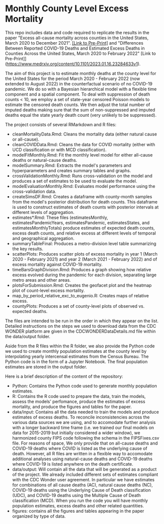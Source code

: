 # Monthly County Level Excess Mortality

This repo includes data and code required to replicate the results in the paper "Excess all-cause mortality across counties in the United States, March 2020 to December 2021". [[Link to Pre-Print]](https://www.medrxiv.org/content/10.1101/2022.04.23.22274192v4) and "Differences Between Reported COVID-19 Deaths and Estimated Excess Deaths in Counties Across the United States, March 2020 to February 2022" [Link to Pre-Print]](https://www.medrxiv.org/content/10.1101/2023.01.16.23284633v1).

The aim of this project is to estimate monthly deaths at the county level for the United States for the period March 2020 - February 2022 (now extended to August 2022) in the counterfactual scenario of no COVID-19 pandemic. We do so with a Bayesian hierarchical model with a flexible time component and a spatial component. To deal with suppression of death counts < 10, we employ a set of state-year censored Poisson models to estimate the censored death counts. We then adjust the total number of imputed deaths making sure that the sum of non-suppressed and imputed deaths equal the state yearly death count (very unlikely to be suppressed).

The project consists of several RMarkdown and R files:

- cleanMortalityData.Rmd: Cleans the mortality data (either natural cause or all-cause).
- cleanCOVIDData.Rmd: Cleans the data for COVID mortality (either with UCD classification or with MCD classification).
- modelFitMonthly.Rmd: Fit the monthly level model for either all-cause deaths or natural-cause deaths.
- modelSummary.Rmd: Extracts the model's parameters and hyperparameters and creates summary tables and graphs.
- crossValidationMonthly.Rmd: Runs cross-validation on the model and produces a set of estimates to be used to evaluate the model.
- modelEvaluationMonthly.Rmd: Evaluates model performance using the cross-validation data.
- createSimsDF.Rmd: Creates a dataframe with county-month samples from the model's posterior distribution for death counts. This dataframe is used to construct estimates of death counts with posterior intervals at different levels of aggregation.
- estimates*.Rmd: These files (estimatesMonthly, estimatesPandemicYears, estimatesPandemic, estimatesStates, and estimatesMonthlyTotals) produce estimates of expected death counts, excess death counts, and relative excess at different levels of temporal and geographical aggregation.
- summaryTableFinal: Produces a metro-division level table summarizing the key results.
- scatterPlots: Produces scatter plots of excess mortality in year 1 (March 2020 - February 2021) and year 2 (March 2021 - February 2022) and of excess mortality against COVID-19 mortality.
- timeBarsGraphDivision.Rmd: Produces a graph showing how relative excess evolved during the pandemic for each division, separating large metro areas and other areas.
- plotsForSubmission.Rmd: Creates the geofacet plot and the heatmap plot of count-level excess mortality.
- map_by_period_relative_exc_to_eugenio.R: Creates maps of relative excess.
- countyPlots: Produces a set of county-level plots of observed vs. expected deaths.

The files are intended to be run in the order in which they appear on the list. Detailed instructions on the steps we used to download data from the CDC WONDER platform are given in the CDCWONDERDataDetails.md file within the data/output folder.

Aside from the R files within the R folder, we also provide the Python code we used to create monthly population estimates at the county level by interpolating yearly intercensal estimates from the Census Bureau. The Python code is in the form of a Jupyter Notebook. The final population estimates are stored in the output folder.

Here is a brief description of the content of the repository:

- Python: Contains the Python code used to generate monthly population estimates.
- R: Contains the R code used to prepare the data, train the models, assess the models' perfomance, produce the estimates of excess mortality, and produce the figures and tables for the paper.
- data/input: Contains all the data needed to train the models and produce estimates of excess deaths. To reconcile inconsistencies across the various data sources we are using, and to accomodate further analysis with a longer backward time frame (i.e. we trained our final models on data for 2015-2019 but initially considered a wider window), we harmonized county FIPS code following the schema in the FIPSFixes.csv file. For reasons of space, We only provide that on all-cause deaths and COVID-19 deaths where COVID is listed as the underlying cause of death. However, all R files are written in a flexible way to accomodate additional analyses using natural-cause deaths and COVID-19 deaths where COVID-19 is listed anywhere on the death certificate.
- data/output: Will contain all the data that will be generated as a product of the project. We already included different sets of estimates compliant with the CDC Wonder user agreement. In particular we have estimates for combinations of all cause deaths (AC), natural cause deaths (NC), COVID-19 deaths using the Underlying Cause of Death classification (UDC), and COVID-19 deaths using the Multiple Cause of Death classification (MCD). When you run the code you will have monthly population estimates, excess deaths and other related quantities.
- figures: contains all the figures and tables appearing in the paper organized by type of data.
